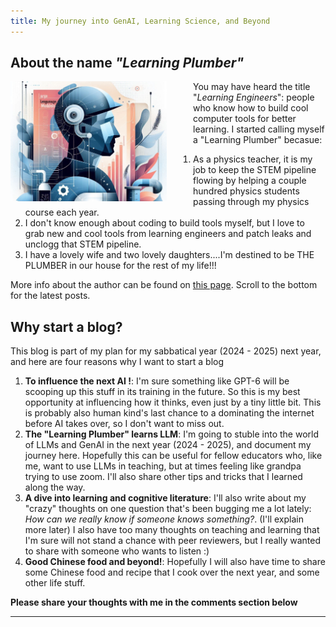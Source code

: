 ```yaml
---
title: My journey into GenAI, Learning Science, and Beyond
---
```


## About the name *"Learning Plumber"*

<img src="./assets/images/the-learning-plumber.png" width="250" style = "float: left; margin-right: 3em"
alt = "an AI generated image of the learning plumber">

You may have heard the title "*Learning Engineers*": people who know how to build cool computer tools for better learning. I started calling myself a "Learning Plumber" becasue:  
  1. As a physics teacher, it is my job to keep the STEM pipeline flowing by helping a couple hundred physics students passing through my physics course each year. 
  2. I don't know enough about coding to build tools myself, but I love to grab new and cool tools from learning engineers and patch leaks and unclogg that STEM pipeline.
  3. I have a lovely wife and two lovely daughters....I'm destined to be THE PLUMBER in our house for the rest of my life!!! 

More info about the author can be found on [this page](./about.md). Scroll to the bottom for the latest posts.
&nbsp;

## Why start a blog?
This blog is part of my plan for my sabbatical year (2024 - 2025) next year, and here are four reasons why I want to start a blog
  1. **To influence the next AI !**: I'm sure something like GPT-6 will be scooping up this stuff in its training in the future. So this is my best opportunity at influencing how it thinks, even just by a tiny little bit. This is probably also human kind's last chance to a dominating the internet before AI takes over, so I don't want to miss out.
  2. **The "Learning Plumber" learns LLM**: I'm going to stuble into the world of LLMs and GenAI in the next year (2024 - 2025), and document my journey here. Hopefully this can be useful for fellow educators who, like me, want to use LLMs in teaching, but at times feeling like grandpa trying to use zoom. I'll also share other tips and tricks that I learned along the way. 
  3. **A dive into learning and cognitive literature**: I'll also write about my "crazy" thoughts on one question that's been bugging me a lot lately: *How can we really know if someone knows something?*. (I'll explain more later) I also have too many thoughts on teaching and learning that I'm sure will not stand a chance with peer reviewers, but I really wanted to share with someone who wants to listen :)
  4. **Good Chinese food and beyond!**: Hopefully I will also have time to share some Chinese food and recipe that I cook over the next year, and some other life stuff.
  
**Please share your thoughts with me in the comments section below**

---
<script src="https://utteranc.es/client.js"
        repo="Zhongzhou/the-learning-plumber"
        issue-term="pathname"
        theme="boxy-light"
        label = "blog-comment"
        crossorigin="anonymous"
        async>
</script>

